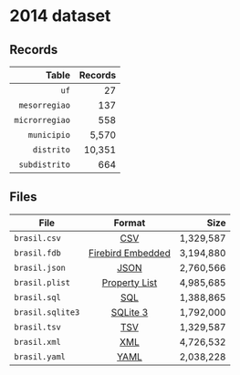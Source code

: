 # 2014 dataset

## Records

|          Table | Records |
| --------------:| -------:|
|           `uf` |      27 |
|  `mesorregiao` |     137 |
| `microrregiao` |     558 |
|    `municipio` |   5,570 |
|     `distrito` |  10,351 |
|  `subdistrito` |     664 |

## Files

| File             | Format                                                                                 |      Size |
| ---------------- |:--------------------------------------------------------------------------------------:| ---------:|
| `brasil.csv`     | [CSV](https://en.wikipedia.org/wiki/Comma-separated_values)                            | 1,329,587 |
| `brasil.fdb`     | [Firebird Embedded](https://en.wikipedia.org/wiki/Embedded_database#Firebird_Embedded) | 3,194,880 |
| `brasil.json`    | [JSON](https://en.wikipedia.org/wiki/JSON)                                             | 2,760,566 |
| `brasil.plist`   | [Property List](https://en.wikipedia.org/wiki/Property_list)                           | 4,985,685 |
| `brasil.sql`     | [SQL](https://en.wikipedia.org/wiki/SQL)                                               | 1,388,865 |
| `brasil.sqlite3` | [SQLite 3](https://en.wikipedia.org/wiki/SQLite)                                       | 1,792,000 |
| `brasil.tsv`     | [TSV](https://en.wikipedia.org/wiki/Tab-separated_values)                              | 1,329,587 |
| `brasil.xml`     | [XML](https://en.wikipedia.org/wiki/XML)                                               | 4,726,532 |
| `brasil.yaml`    | [YAML](https://en.wikipedia.org/wiki/YAML)                                             | 2,038,228 |
